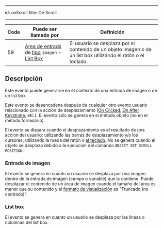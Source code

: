 - - -
id: onScroll title: On Scroll
- - -

| Code | Puede ser llamado por                                                                                                                                    | Definición                                                                                                     |
| ---- | -------------------------------------------------------------------------------------------------------------------------------------------------------- | -------------------------------------------------------------------------------------------------------------- |
| 59   | [Área de entrada](FormObjects/input_overview.md) de [tipo](FormObjects/properties_Object.md#type) `imagen` - [List Box](FormObjects/listbox_overview.md) | El usuario se desplaza por el contenido de un objeto imagen o de un list box utilizando el ratón o el teclado. |


## Descripción

Este evento puede generarse en el contexto de una entrada de imagen o de un list box.

Este evento se desencadena después de cualquier otro evento usuario relacionado con la acción de desplazamiento ([On Clicked](onClicked.md), [On After Keystroke](onAfterKeystroke.md), etc.). El evento sólo se genera en el método objeto (no en el método formulario).

El evento se dispara cuando el desplazamiento es el resultado de una acción del usuario: utilizando las barras de desplazamiento y/o los cursores, utilizando la rueda del ratón o [el teclado](FormObjects/properties_Appearance.md#vertical-scroll-bar). No se genera cuando el objeto se desplaza debido a la ejecución del comando `OBJECT SET SCROLL POSITION`.


### Entrada de imagen

El evento se genera en cuanto un usuario se desplaza por una imagen dentro de la entrada de imagen (campo o variable) que la contiene. Puede desplazar el contenido de un área de imagen cuando el tamaño del área es menor que su contenido y el [formato de visualización](FormObjects/properties_Display.md#picture-format) es "Truncado (no centrado)".


### List box

El evento se genera en cuanto un usuario se desplaza por las líneas o columnas del list box. 
